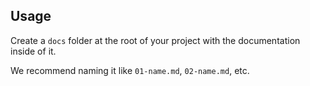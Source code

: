 ## Usage

Create a `docs` folder at the root of your project with the documentation inside
of it.

We recommend naming it like `01-name.md`, `02-name.md`, etc.
